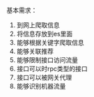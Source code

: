 基本需求：
1. 到网上爬取信息
2. 将信息存放到es里面
3. 能够根据关键字爬取信息
4. 能够关联推荐
5. 能够限制接口访问流量
7. 接口可以时rpc类型的接口
8. 接口可以被网关代理
9. 能够识别机器流量